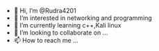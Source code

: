 - 👋 Hi, I’m @Rudra4201
- 👀 I’m interested in networking and programming
- 🌱 I’m currently learning c++,Kali linux
- 💞️ I’m looking to collaborate on ...
- 📫 How to reach me ...

<!---
Rudra4201/Rudra4201 is a ✨ special ✨ repository because its `README.md` (this file) appears on your GitHub profile.
You can click the Preview link to take a look at your changes.
--->
